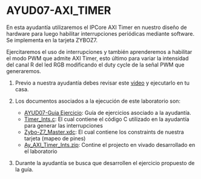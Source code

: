 # AYUD07-AXI_TIMER

En esta ayudantía utilizaremos el IPCore AXI Timer en nuestro diseño de hardware para luego habilitar interrupciones periódicas mediante software. Se implementa en la tarjeta ZYBOZ7.

Ejercitaremos el uso de interrupciones y también aprenderemos a habilitar el modo PWM que admite AXI Timer, esto último para variar la intensidad del canal R del led RGB modificando el duty cycle de la señal PWM que generaremos.

1. Previo a nuestra ayudantía debes revisar este [video]() y ejecutarlo en tu casa.

2. Los documentos asociados a la ejecución de este laboratorio son:
    * [AYUD07-Guia Ejercicio]():  Guía de ejercicios asociado a la ayudantía. 
    * [Timer_Ints.c](): El cual contiene el código C utilizado en la ayudantía para generar las interrupciones
    * [Zybo-Z7_Master.xdc]():  El cual contiene los constraints de nuestra tarjeta (mapeo de pines)    
    * [Ay_AXI_Timer_Ints.zip]():  Contine el projecto en vivado desarrollado en el laboratorio    
   
3. Durante la ayudantía se busca que desarrollen el ejercicio propuesto de la guía.
